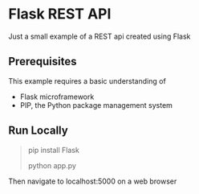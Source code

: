 # Flask REST API

Just a small example of a REST api created using Flask

## Prerequisites

This example requires a basic understanding of
- Flask microframework
- PIP, the Python package management system

## Run Locally

> pip install Flask
>
> python app.py

Then navigate to localhost:5000 on a web browser
